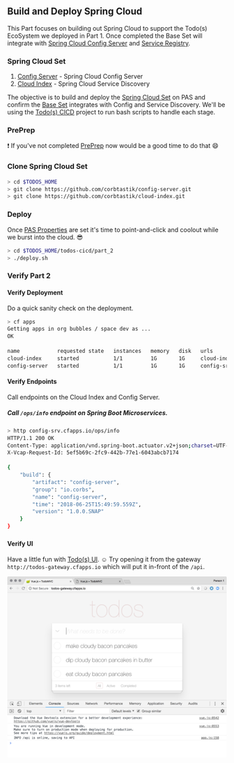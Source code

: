 ## Build and Deploy Spring Cloud   

This Part focuses on building out Spring Cloud to support the Todo(s) EcoSystem we deployed in Part 1.  Once completed the Base Set will integrate with [Spring Cloud Config Server](https://github.com/spring-cloud/spring-cloud-config) and [Service Registry](https://spring.io/blog/2015/01/20/microservice-registration-and-discovery-with-spring-cloud-and-netflix-s-eureka).

### Spring Cloud Set

1. [Config Server](https://github.com/corbtastik/config-server) - Spring Cloud Config Server
2. [Cloud Index](https://github.com/corbtastik/cloud-index) - Spring Cloud Service Discovery

The objective is to build and deploy the [Spring Cloud Set](#spring-cloud-set) on PAS and confirm the [Base Set](https://github.com/corbtastik/todos-ecosystem/blob/master/PART_1.md#base-set) integrates with Config and Service Discovery.  We'll be using the [Todo(s) CICD](https://github.com/corbtastik/todos-cicd) project to run bash scripts to handle each stage.

### PrePrep

:heavy_exclamation_mark: If you've not completed [PrePrep](https://github.com/corbtastik/todos-ecosystem/blob/master/PREPREP.md) now would be a good time to do that :smile:

### Clone Spring Cloud Set  

```bash
> cd $TODOS_HOME
> git clone https://github.com/corbtastik/config-server.git
> git clone https://github.com/corbtastik/cloud-index.git
```

### Deploy  

Once [PAS Properties](https://github.com/corbtastik/todos-ecosystem/blob/master/PREPREP.md#pas-properties) are set it's time to point-and-click and coolout while we burst into the cloud. :sunglasses:

```bash
> cd $TODOS_HOME/todos-cicd/part_2
> ./deploy.sh
```

### Verify Part 2

#### Verify Deployment  

Do a quick sanity check on the deployment.

```bash
> cf apps
Getting apps in org bubbles / space dev as ...
OK

name            requested state   instances   memory   disk   urls
cloud-index     started           1/1         1G       1G     cloud-index.cfapps.io
config-server   started           1/1         1G       1G     config-srv.cfapps.io
```

#### Verify Endpoints  

Call endpoints on the Cloud Index and Config Server.

##### Call ``/ops/info`` endpoint on Spring Boot Microservices.

```bash
> http config-srv.cfapps.io/ops/info
HTTP/1.1 200 OK
Content-Type: application/vnd.spring-boot.actuator.v2+json;charset=UTF-8
X-Vcap-Request-Id: 5ef5b69c-2fc9-442b-77e1-6043abcb7174

{
    "build": {
        "artifact": "config-server",
        "group": "io.corbs",
        "name": "config-server",
        "time": "2018-06-25T15:49:59.559Z",
        "version": "1.0.0.SNAP"
    }
}
```

##### 
#### Verify UI

Have a little fun with [Todo(s) UI](https://github.com/corbtastik/todos-ui.git). :relaxed: Try opening it from the gateway ``http://todos-gateway.cfapps.io`` which will put it in-front of the ``/api``.

<p align="center">
    <img src="https://github.com/corbtastik/todos-images/raw/master/todos-ui/todos-ui-online-cloudy.png" width="640">
</p>

